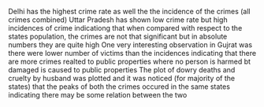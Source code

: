 Delhi has the highest crime rate as well the the incidence of the crimes (all crimes combined)
Uttar Pradesh has shown low crime rate but high incidences of crime indicationg that when compared with respect to the states population, the crimes are not that significant but in absolute numbers they are quite high
One very interesting observation in Gujrat was there were lower number of victims than the incidences indicating that there are more crimes realted to public properties where no person is harmed bt damaged is caused to public properties
The plot of dowry deaths and cruelty by husband was plotted and it was noticed (for majority of the states) that the peaks of both the crimes occured in the same states indicating there may be some relation between the two

